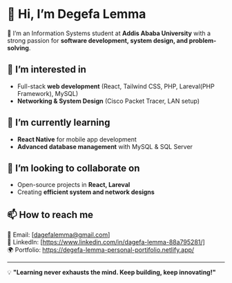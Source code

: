 # 👋 Hi, I’m Degefa Lemma

🔹 I’m an Information Systems student at **Addis Ababa University** with a strong passion for **software development, system design, and problem-solving**.  

## 👀 I’m interested in  
- Full-stack **web development** (React, Tailwind CSS, PHP, Lareval(PHP Framework), MySQL)    
- **Networking & System Design** (Cisco Packet Tracer, LAN setup)  
 

## 🌱 I’m currently learning  
- **React Native** for mobile app development  
- **Advanced database management** with MySQL & SQL Server  
 

## 💞️ I’m looking to collaborate on  
- Open-source projects in **React, Lareval**  
- Creating **efficient system and network designs**  

## 📫 How to reach me  
📧 Email: [dagefalemma@gmail.com]  
💼 LinkedIn: [https://www.linkedin.com/in/dagefa-lemma-88a795281/]  
🌍 Portfolio: https://degefa-lemma-personal-portifolio.netlify.app/  

---

💡 **"Learning never exhausts the mind. Keep building, keep innovating!"**  

